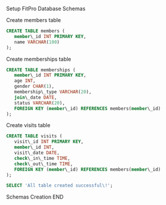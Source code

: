 Setup FitPro Database Schemas

 Create members table  

 ```sql
CREATE TABLE members (  
    member\_id INT PRIMARY KEY,  
    name VARCHAR(100)  
);
```

 Create memberships table  
 ```sql
CREATE TABLE memberships (  
    member\_id INT PRIMARY KEY,  
    age INT,  
    gender CHAR(1),  
    membership\_type VARCHAR(20),  
    join\_date DATE,  
    status VARCHAR(20),  
    FOREIGN KEY (member\_id) REFERENCES members(member\_id)  
);
```

 Create visits table  
 ```sql
CREATE TABLE visits (  
    visit\_id INT PRIMARY KEY,  
    member\_id INT,  
    visit\_date DATE,  
    check\_in\_time TIME,  
    check\_out\_time TIME,  
    FOREIGN KEY (member\_id) REFERENCES members(member\_id)  
);

```
```sql
SELECT 'All table created successful\!';  
```
 Schemas Creation END  

